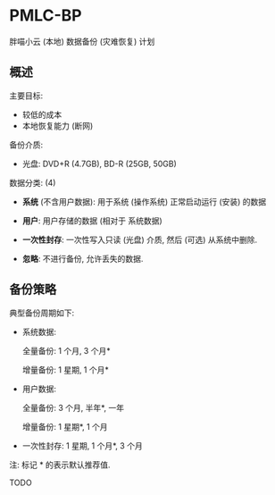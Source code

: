 # PMLC-BP
胖喵小云 (本地) 数据备份 (灾难恢复) 计划


## 概述

主要目标:
+ 较低的成本
+ 本地恢复能力 (断网)

备份介质:
+ 光盘: DVD+R (4.7GB), BD-R (25GB, 50GB)

数据分类: (4)

+ **系统** (不含用户数据):
  用于系统 (操作系统) 正常启动运行 (安装) 的数据

+ **用户**:
  用户存储的数据 (相对于 系统数据)

+ **一次性封存**:
  一次性写入只读 (光盘) 介质, 然后 (可选) 从系统中删除.

+ **忽略**:
  不进行备份, 允许丢失的数据.


## 备份策略

典型备份周期如下:

+ 系统数据:

  全量备份: 1 个月, 3 个月*

  增量备份: 1 星期, 1 个月*

+ 用户数据:

  全量备份: 3 个月, 半年*, 一年

  增量备份: 1 星期*, 1 个月

+ 一次性封存:
  1 星期, 1 个月*, 3 个月

注: 标记 * 的表示默认推荐值.


TODO
